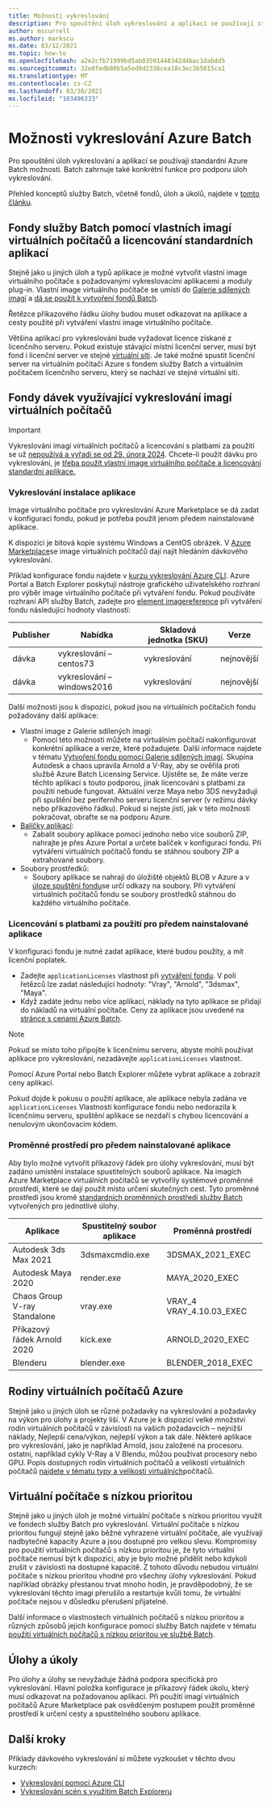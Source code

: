 ```yaml
---
title: Možnosti vykreslování
description: Pro spouštění úloh vykreslování a aplikací se používají standardní Azure Batch možnosti. Batch zahrnuje konkrétní funkce pro podporu vykreslování úloh.
author: mscurrell
ms.author: markscu
ms.date: 03/12/2021
ms.topic: how-to
ms.openlocfilehash: a2e2cfb71999bd5ab83591448342d4bac1dabdd5
ms.sourcegitcommit: 32e0fedb80b5a5ed0d2336cea18c3ec3b5015ca1
ms.translationtype: MT
ms.contentlocale: cs-CZ
ms.lasthandoff: 03/30/2021
ms.locfileid: "103496333"
---
```

# <a name="azure-batch-rendering-capabilities"></a>Možnosti vykreslování Azure Batch

Pro spouštění úloh vykreslování a aplikací se používají standardní Azure Batch možnosti. Batch zahrnuje také konkrétní funkce pro podporu úloh vykreslování.

Přehled konceptů služby Batch, včetně fondů, úloh a úkolů, najdete v [tomto článku](./batch-service-workflow-features.md).

## <a name="batch-pools-using-custom-vm-images-and-standard-application-licensing"></a>Fondy služby Batch pomocí vlastních imagí virtuálních počítačů a licencování standardních aplikací

Stejně jako u jiných úloh a typů aplikace je možné vytvořit vlastní image virtuálního počítače s požadovanými vykreslovacími aplikacemi a moduly plug-in. Vlastní image virtuálního počítače se umístí do [Galerie sdílených imagí](../virtual-machines/shared-image-galleries.md) a [dá se použít k vytvoření fondů Batch](batch-sig-images.md).

Řetězce příkazového řádku úlohy budou muset odkazovat na aplikace a cesty použité při vytváření vlastní image virtuálního počítače.

Většina aplikací pro vykreslování bude vyžadovat licence získané z licenčního serveru. Pokud existuje stávající místní licenční server, musí být fond i licenční server ve stejné [virtuální síti](../virtual-network/virtual-networks-overview.md). Je také možné spustit licenční server na virtuálním počítači Azure s fondem služby Batch a virtuálním počítačem licenčního serveru, který se nachází ve stejné virtuální síti.

## <a name="batch-pools-using-rendering-vm-images"></a>Fondy dávek využívající vykreslování imagí virtuálních počítačů

> [!IMPORTANT]
> Vykreslování imagí virtuálních počítačů a licencování s platbami za použití se už [nepoužívá a vyřadí se od 29. února 2024](https://azure.microsoft.com/updates/azure-batch-rendering-vm-images-licensing-will-be-retired-on-29-february-2024/). Chcete-li použít dávku pro vykreslování, je [třeba použít vlastní image virtuálního počítače a licencování standardní aplikace.](batch-rendering-functionality.md#batch-pools-using-custom-vm-images-and-standard-application-licensing)

### <a name="rendering-application-installation"></a>Vykreslování instalace aplikace

Image virtuálního počítače pro vykreslování Azure Marketplace se dá zadat v konfiguraci fondu, pokud je potřeba použít jenom předem nainstalované aplikace.

K dispozici je bitová kopie systému Windows a CentOS obrázek.  V [Azure Marketplace](https://azuremarketplace.microsoft.com)se image virtuálních počítačů dají najít hledáním dávkového vykreslování.

Příklad konfigurace fondu najdete v [kurzu vykreslování Azure CLI](./tutorial-rendering-cli.md).  Azure Portal a Batch Explorer poskytují nástroje grafického uživatelského rozhraní pro výběr image virtuálního počítače při vytváření fondu.  Pokud používáte rozhraní API služby Batch, zadejte pro [element imagereference](/rest/api/batchservice/pool/add#imagereference) při vytváření fondu následující hodnoty vlastností:

| Publisher | Nabídka | Skladová jednotka (SKU) | Verze |
|---------|---------|---------|--------|
| dávka | vykreslování – centos73 | vykreslování | nejnovější |
| dávka | vykreslování – windows2016 | vykreslování | nejnovější |

Další možnosti jsou k dispozici, pokud jsou na virtuálních počítačích fondu požadovány další aplikace:

* Vlastní image z Galerie sdílených imagí:
  * Pomocí této možnosti můžete na virtuálním počítači nakonfigurovat konkrétní aplikace a verze, které požadujete. Další informace najdete v tématu [Vytvoření fondu pomocí Galerie sdílených imagí](batch-sig-images.md). Skupina Autodesk a chaos upravila Arnold a V-Ray, aby se ověřila proti službě Azure Batch Licensing Service. Ujistěte se, že máte verze těchto aplikací s touto podporou, jinak licencování s platbami za použití nebude fungovat. Aktuální verze Maya nebo 3DS nevyžadují při spuštění bez periferního serveru licenční server (v režimu dávky nebo příkazového řádku). Pokud si nejste jistí, jak v této možnosti pokračovat, obraťte se na podporu Azure.
* [Balíčky aplikací](./batch-application-packages.md):
  * Zabalit soubory aplikace pomocí jednoho nebo více souborů ZIP, nahrajte je přes Azure Portal a určete balíček v konfiguraci fondu. Při vytváření virtuálních počítačů fondu se stáhnou soubory ZIP a extrahované soubory.
* Soubory prostředků:
  * Soubory aplikace se nahrají do úložiště objektů BLOB v Azure a v [úloze spuštění fondu](/rest/api/batchservice/pool/add#starttask)se určí odkazy na soubory. Při vytváření virtuálních počítačů fondu se soubory prostředků stáhnou do každého virtuálního počítače.

### <a name="pay-for-use-licensing-for-pre-installed-applications"></a>Licencování s platbami za použití pro předem nainstalované aplikace

V konfiguraci fondu je nutné zadat aplikace, které budou použity, a mít licenční poplatek.

* Zadejte `applicationLicenses` vlastnost při [vytváření fondu](/rest/api/batchservice/pool/add#request-body).  V poli řetězců lze zadat následující hodnoty: "Vray", "Arnold", "3dsmax", "Maya".
* Když zadáte jednu nebo více aplikací, náklady na tyto aplikace se přidají do nákladů na virtuální počítače.  Ceny za aplikace jsou uvedené na [stránce s cenami Azure Batch](https://azure.microsoft.com/pricing/details/batch/#graphic-rendering).

> [!NOTE]
> Pokud se místo toho připojíte k licenčnímu serveru, abyste mohli používat aplikace pro vykreslování, nezadávejte `applicationLicenses` vlastnost.

Pomocí Azure Portal nebo Batch Explorer můžete vybrat aplikace a zobrazit ceny aplikací.

Pokud dojde k pokusu o použití aplikace, ale aplikace nebyla zadána ve `applicationLicenses` Vlastnosti konfigurace fondu nebo nedorazila k licenčnímu serveru, spuštění aplikace se nezdaří s chybou licencování a nenulovým ukončovacím kódem.

### <a name="environment-variables-for-pre-installed-applications"></a>Proměnné prostředí pro předem nainstalované aplikace

Aby bylo možné vytvořit příkazový řádek pro úlohy vykreslování, musí být zadáno umístění instalace spustitelných souborů aplikace.  Na imagích Azure Marketplace virtuálních počítačů se vytvořily systémové proměnné prostředí, které se dají použít místo určení skutečných cest.  Tyto proměnné prostředí jsou kromě [standardních proměnných prostředí služby Batch](./batch-compute-node-environment-variables.md) vytvořených pro jednotlivé úlohy.

|Aplikace|Spustitelný soubor aplikace|Proměnná prostředí|
|---------|---------|---------|
|Autodesk 3ds Max 2021|3dsmaxcmdio.exe|3DSMAX_2021_EXEC|
|Autodesk Maya 2020|render.exe|MAYA_2020_EXEC|
|Chaos Group V-ray Standalone|vray.exe|VRAY_4 VRAY_4.10.03_EXEC|
|Příkazový řádek Arnold 2020|kick.exe|ARNOLD_2020_EXEC|
|Blenderu|blender.exe|BLENDER_2018_EXEC|

## <a name="azure-vm-families"></a>Rodiny virtuálních počítačů Azure

Stejně jako u jiných úloh se různé požadavky na vykreslování a požadavky na výkon pro úlohy a projekty liší.  V Azure je k dispozici velké množství rodin virtuálních počítačů v závislosti na vašich požadavcích – nejnižší náklady, Nejlepší cena/výkon, nejlepší výkon a tak dále.
Některé aplikace pro vykreslování, jako je například Arnold, jsou založené na procesoru. ostatní, například cykly V-Ray a V Blendu, můžou používat procesory nebo GPU.
Popis dostupných rodin virtuálních počítačů a velikostí virtuálních počítačů [najdete v tématu typy a velikosti virtuálních](../virtual-machines/sizes.md)počítačů.

## <a name="low-priority-vms"></a>Virtuální počítače s nízkou prioritou

Stejně jako u jiných úloh je možné virtuální počítače s nízkou prioritou využít ve fondech služby Batch pro vykreslování.  Virtuální počítače s nízkou prioritou fungují stejně jako běžné vyhrazené virtuální počítače, ale využívají nadbytečné kapacity Azure a jsou dostupné pro velkou slevu.  Kompromisy pro použití virtuálních počítačů s nízkou prioritou je, že tyto virtuální počítače nemusí být k dispozici, aby je bylo možné přidělit nebo kdykoli zrušit v závislosti na dostupné kapacitě. Z tohoto důvodu nebudou virtuální počítače s nízkou prioritou vhodné pro všechny úlohy vykreslování. Pokud například obrázky přestanou trvat mnoho hodin, je pravděpodobný, že se vykreslování těchto imagí přerušilo a restartuje kvůli tomu, že virtuální počítače nejsou v důsledku přerušení přijatelné.

Další informace o vlastnostech virtuálních počítačů s nízkou prioritou a různých způsobů jejich konfigurace pomocí služby Batch najdete v tématu [použití virtuálních počítačů s nízkou prioritou ve službě Batch](./batch-low-pri-vms.md).

## <a name="jobs-and-tasks"></a>Úlohy a úkoly

Pro úlohy a úlohy se nevyžaduje žádná podpora specifická pro vykreslování.  Hlavní položka konfigurace je příkazový řádek úkolu, který musí odkazovat na požadovanou aplikaci.
Při použití imagí virtuálních počítačů Azure Marketplace pak osvědčeným postupem použít proměnné prostředí k určení cesty a spustitelného souboru aplikace.

## <a name="next-steps"></a>Další kroky

Příklady dávkového vykreslování si můžete vyzkoušet v těchto dvou kurzech:

* [Vykreslování pomocí Azure CLI](./tutorial-rendering-cli.md)
* [Vykreslování scén s využitím Batch Exploreru](./tutorial-rendering-batchexplorer-blender.md)